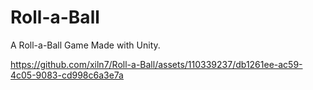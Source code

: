 # Roll-a-Ball
A Roll-a-Ball Game Made with Unity.

https://github.com/xiln7/Roll-a-Ball/assets/110339237/db1261ee-ac59-4c05-9083-cd998c6a3e7a
